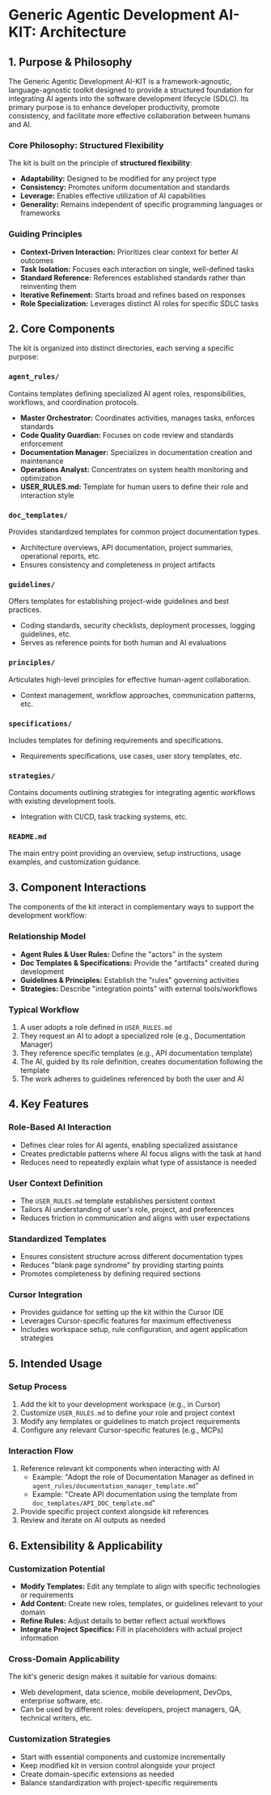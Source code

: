 # Generic Agentic Development AI-KIT: Architecture

## 1. Purpose & Philosophy

The Generic Agentic Development AI-KIT is a framework-agnostic, language-agnostic toolkit designed to provide a structured foundation for integrating AI agents into the software development lifecycle (SDLC). Its primary purpose is to enhance developer productivity, promote consistency, and facilitate more effective collaboration between humans and AI.

### Core Philosophy: Structured Flexibility

The kit is built on the principle of **structured flexibility**:
- **Adaptability:** Designed to be modified for any project type
- **Consistency:** Promotes uniform documentation and standards
- **Leverage:** Enables effective utilization of AI capabilities
- **Generality:** Remains independent of specific programming languages or frameworks

### Guiding Principles

- **Context-Driven Interaction:** Prioritizes clear context for better AI outcomes
- **Task Isolation:** Focuses each interaction on single, well-defined tasks
- **Standard Reference:** References established standards rather than reinventing them
- **Iterative Refinement:** Starts broad and refines based on responses
- **Role Specialization:** Leverages distinct AI roles for specific SDLC tasks

## 2. Core Components

The kit is organized into distinct directories, each serving a specific purpose:

### `agent_rules/`
Contains templates defining specialized AI agent roles, responsibilities, workflows, and coordination protocols.
- **Master Orchestrator:** Coordinates activities, manages tasks, enforces standards
- **Code Quality Guardian:** Focuses on code review and standards enforcement
- **Documentation Manager:** Specializes in documentation creation and maintenance
- **Operations Analyst:** Concentrates on system health monitoring and optimization
- **USER_RULES.md:** Template for human users to define their role and interaction style

### `doc_templates/`
Provides standardized templates for common project documentation types.
- Architecture overviews, API documentation, project summaries, operational reports, etc.
- Ensures consistency and completeness in project artifacts

### `guidelines/`
Offers templates for establishing project-wide guidelines and best practices.
- Coding standards, security checklists, deployment processes, logging guidelines, etc.
- Serves as reference points for both human and AI evaluations

### `principles/`
Articulates high-level principles for effective human-agent collaboration.
- Context management, workflow approaches, communication patterns, etc.

### `specifications/`
Includes templates for defining requirements and specifications.
- Requirements specifications, use cases, user story templates, etc.

### `strategies/`
Contains documents outlining strategies for integrating agentic workflows with existing development tools.
- Integration with CI/CD, task tracking systems, etc.

### `README.md`
The main entry point providing an overview, setup instructions, usage examples, and customization guidance.

## 3. Component Interactions

The components of the kit interact in complementary ways to support the development workflow:

### Relationship Model
- **Agent Rules & User Rules:** Define the "actors" in the system
- **Doc Templates & Specifications:** Provide the "artifacts" created during development
- **Guidelines & Principles:** Establish the "rules" governing activities
- **Strategies:** Describe "integration points" with external tools/workflows

### Typical Workflow
1. A user adopts a role defined in `USER_RULES.md`
2. They request an AI to adopt a specialized role (e.g., Documentation Manager)
3. They reference specific templates (e.g., API documentation template)
4. The AI, guided by its role definition, creates documentation following the template
5. The work adheres to guidelines referenced by both the user and AI

## 4. Key Features

### Role-Based AI Interaction
- Defines clear roles for AI agents, enabling specialized assistance
- Creates predictable patterns where AI focus aligns with the task at hand
- Reduces need to repeatedly explain what type of assistance is needed

### User Context Definition
- The `USER_RULES.md` template establishes persistent context
- Tailors AI understanding of user's role, project, and preferences
- Reduces friction in communication and aligns with user expectations

### Standardized Templates
- Ensures consistent structure across different documentation types
- Reduces "blank page syndrome" by providing starting points
- Promotes completeness by defining required sections

### Cursor Integration
- Provides guidance for setting up the kit within the Cursor IDE
- Leverages Cursor-specific features for maximum effectiveness
- Includes workspace setup, rule configuration, and agent application strategies

## 5. Intended Usage

### Setup Process
1. Add the kit to your development workspace (e.g., in Cursor)
2. Customize `USER_RULES.md` to define your role and project context
3. Modify any templates or guidelines to match project requirements
4. Configure any relevant Cursor-specific features (e.g., MCPs)

### Interaction Flow
1. Reference relevant kit components when interacting with AI
   - Example: "Adopt the role of Documentation Manager as defined in `agent_rules/documentation_manager_template.md`"
   - Example: "Create API documentation using the template from `doc_templates/API_DOC_template.md`"
2. Provide specific project context alongside kit references
3. Review and iterate on AI outputs as needed

## 6. Extensibility & Applicability

### Customization Potential
- **Modify Templates:** Edit any template to align with specific technologies or requirements
- **Add Content:** Create new roles, templates, or guidelines relevant to your domain
- **Refine Rules:** Adjust details to better reflect actual workflows
- **Integrate Project Specifics:** Fill in placeholders with actual project information

### Cross-Domain Applicability
The kit's generic design makes it suitable for various domains:
- Web development, data science, mobile development, DevOps, enterprise software, etc.
- Can be used by different roles: developers, project managers, QA, technical writers, etc.

### Customization Strategies
- Start with essential components and customize incrementally
- Keep modified kit in version control alongside your project
- Create domain-specific extensions as needed
- Balance standardization with project-specific requirements
